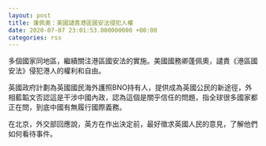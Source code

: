 ```yaml
---
layout: post
title: 蓬佩奧：美國讉責港區國安法侵犯人權
date: 2020-07-07 23:01:53.000000000 +08:00
categories: rss
---
```


多個國家同地區，繼續關注港區國安法的實施。美國國務卿蓬佩奧，譴責《港區國安法》侵犯港人的權利和自由。

英國政府計劃為英國國民海外護照BNO持有人，提供成為英國公民的新途徑，外相藍韜文否認這是干涉中國內政，認為這個是關乎信任的問題，指全球很多國家都正在問，到底中國有無履行國際義務。

在北京，外交部回應說，英方在作出決定前，最好徵求英國人民的意見，了解他們如何看待事件。
